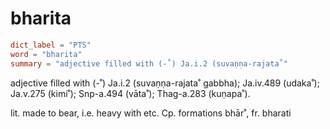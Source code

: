 # bharita

``` toml
dict_label = "PTS"
word = "bharita"
summary = "adjective filled with (-˚) Ja.i.2 (suvaṇṇa-rajata˚"
```

adjective filled with (\-˚) Ja.i.2 (suvaṇṇa\-rajata˚ gabbha); Ja.iv.489 (udaka˚); Ja.v.275 (kimi˚); Snp\-a.494 (vāta˚); Thag\-a.283 (kuṇapa˚).

lit. made to bear, i.e. heavy with etc. Cp. formations bhār˚, fr. bharati

